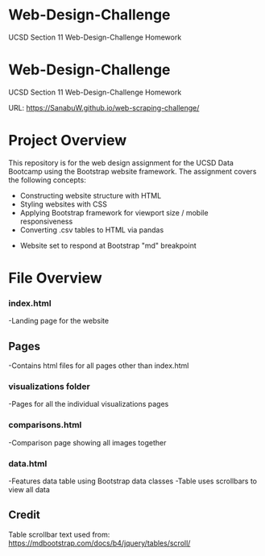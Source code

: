 # Web-Design-Challenge
UCSD Section 11 Web-Design-Challenge Homework
# Web-Design-Challenge
UCSD Section 11 Web-Design-Challenge Homework

URL:
https://SanabuW.github.io/web-scraping-challenge/

# Project Overview
This repository is for the web design assignment for the UCSD Data Bootcamp using the Bootstrap website framework. The assignment covers the following concepts:
- Constructing website structure with HTML
- Styling websites with CSS
- Applying Bootstrap framework for viewport size / mobile responsiveness
- Converting .csv tables to HTML via pandas
* Website set to respond at Bootstrap "md" breakpoint

# File Overview

### index.html
-Landing page for the website

## Pages
-Contains html files for all pages other than index.html

### visualizations folder
-Pages for all the individual visualizations pages

### comparisons.html
-Comparison page showing all images together

### data.html
-Features data table using Bootstrap data classes
-Table uses scrollbars to view all data

## Credit
Table scrollbar text used from:
https://mdbootstrap.com/docs/b4/jquery/tables/scroll/
